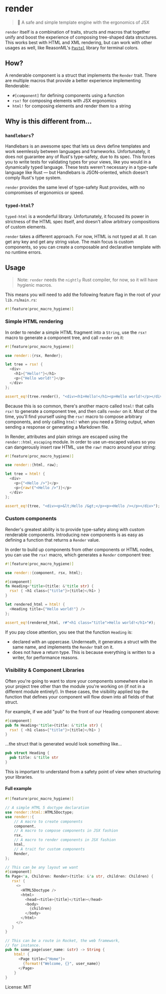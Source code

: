 # render

> 🔏 A safe and simple template engine with the ergonomics of JSX

`render` itself is a combination of traits, structs and macros that together unify and
boost the experience of composing tree-shaped data structures. This works best with HTML and
XML rendering, but can work with other usages as well, like ReasonML's [`Pastel`](https://reason-native.com/docs/pastel/) library for terminal colors.

## How?

A renderable component is a struct that implements the `Render` trait. There
are multiple macros that provide a better experience implementing Renderable:

- `#[component]` for defining components using a function
- `rsx!` for composing elements with JSX ergonomics
- `html!` for composing elements and render them to a string

## Why is this different from...

### `handlebars`?

Handlebars is an awesome spec that lets us devs define templates and work
seemlessly between languages and frameworks. Unfortunately, it does not guarantee any of Rust's
type-safety, due to its spec. This forces you to write tests for validating types for your views, like you would in a dynamically typed language. These tests weren't necessary in a type-safe language like Rust — but Handlebars is JSON-oriented, which doesn't comply Rust's type system.

`render` provides the same level of type-safety Rust provides, with no compromises of
ergonomics or speed.

### `typed-html`?

`typed-html` is a wonderful library. Unfortunately, it focused its power in strictness of the HTML spec itself, and doesn't allow arbitrary compositions of custom elements.

`render` takes a different approach. For now, HTML is not typed at all. It can get any key and get any string value. The main focus is custom components, so you can create a composable and declarative template with no runtime errors.

## Usage

> Note: `render` needs the `nightly` Rust compiler, for now, so it will have hygienic macros.

This means you will need to add the following feature flag in the root of your `lib.rs`/`main.rs`:

```rust
#![feature(proc_macro_hygiene)]
```

### Simple HTML rendering

In order to render a simple HTML fragment into a `String`, use the `rsx!` macro to generate a
component tree, and call `render` on it:

```rust
#![feature(proc_macro_hygiene)]

use render::{rsx, Render};

let tree = rsx! {
  <div>
    <h1>{"Hello!"}</h1>
    <p>{"Hello world!"}</p>
  </div>
};

assert_eq!(tree.render(), "<div><h1>Hello!</h1><p>Hello world!</p></div>");
```

Because this is so common, there's another macro called `html!` that calls `rsx!` to generate
a component tree, and then calls `render` on it. Most of the time, you'll find yourself using
the `rsx!` macro to compose arbitrary components, and only calling `html!` when you need a
String output, when sending a response or generating a Markdown file.

In Render, attributes and plain strings are escaped using the `render::html_escaping` module. In order to
use un-escaped values so you can dangerously insert raw HTML, use the `raw!` macro around your
string:

```rust
#![feature(proc_macro_hygiene)]

use render::{html, raw};

let tree = html! {
  <div>
    <p>{"<Hello />"}</p>
    <p>{raw!("<Hello />")}</p>
  </div>
};

assert_eq!(tree, "<div><p>&lt;Hello /&gt;</p><p><Hello /></p></div>");
```

### Custom components

Render's greatest ability is to provide type-safety along with custom renderable components.
Introducing new components is as easy as defining a function that returns a `Render` value.

In order to build up components from other components or HTML nodes, you can use the `rsx!`
macro, which generates a `Render` component tree:

```rust
#![feature(proc_macro_hygiene)]

use render::{component, rsx, html};

#[component]
fn Heading<'title>(title: &'title str) {
  rsx! { <h1 class={"title"}>{title}</h1> }
}

let rendered_html = html! {
  <Heading title={"Hello world!"} />
};

assert_eq!(rendered_html, r#"<h1 class="title">Hello world!</h1>"#);
```

If you pay close attention, you see that the function `Heading` is:

- declared with an uppercase. Underneath, it generates a struct with the same name, and
  implements the `Render` trait on it.
- does not have a return type. This is because everything is written to a writer, for
  performance reasons.

### Visibility & Component Libraries

Often you're going to want to store your components somewhere else in your
project tree other than the module you're working on (if not in a different
module entirely!). In these cases, the visibility applied top the function that
defines your component will flow down into all fields of that struct.

For example, if we add "pub" to the front of our Heading component above:

```rust
#[component]
pub fn Heading<'title>(title: &'title str) {
  rsx! { <h1 class={"title"}>{title}</h1> }
}
```

...the struct that is generated would look something like...

```rust
pub struct Heading {
  pub title: &'title str
}
```

This is important to understand from a safety point of view when structuring
your libraries.

#### Full example

```rust
#![feature(proc_macro_hygiene)]

// A simple HTML 5 doctype declaration
use render::html::HTML5Doctype;
use render::{
    // A macro to create components
    component,
    // A macro to compose components in JSX fashion
    rsx,
    // A macro to render components in JSX fashion
    html,
    // A trait for custom components
    Render,
};

// This can be any layout we want
#[component]
fn Page<'a, Children: Render>(title: &'a str, children: Children) {
   rsx! {
     <>
       <HTML5Doctype />
       <html>
         <head><title>{title}</title></head>
         <body>
           {children}
         </body>
       </html>
     </>
   }
}

// This can be a route in Rocket, the web framework,
// for instance.
pub fn some_page(user_name: &str) -> String {
    html! {
      <Page title={"Home"}>
        {format!("Welcome, {}", user_name)}
      </Page>
    }
}

```

License: MIT
